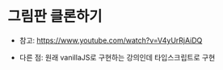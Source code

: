 # 그림판 클론하기

- 참고: https://www.youtube.com/watch?v=V4yUrRjAiDQ

- 다른 점: 원래 vanillaJS로 구현하는 강의인데 타입스크립트로 구현
